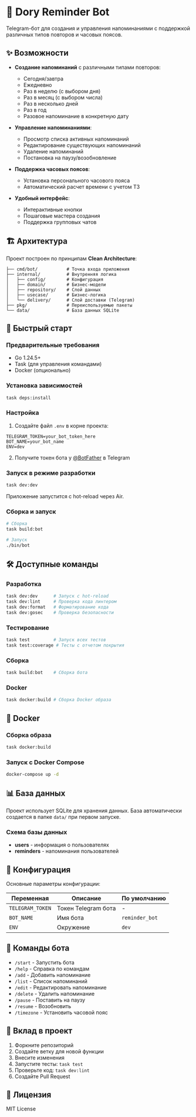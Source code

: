 # 🤖 Dory Reminder Bot

Telegram-бот для создания и управления напоминаниями с поддержкой различных типов повторов и часовых поясов.

## ✨ Возможности

- **Создание напоминаний** с различными типами повторов:
  - Сегодня/завтра
  - Ежедневно
  - Раз в неделю (с выбором дня)
  - Раз в месяц (с выбором числа)
  - Раз в несколько дней
  - Раз в год
  - Разовое напоминание в конкретную дату

- **Управление напоминаниями**:
  - Просмотр списка активных напоминаний
  - Редактирование существующих напоминаний
  - Удаление напоминаний
  - Постановка на паузу/возобновление

- **Поддержка часовых поясов**:
  - Установка персонального часового пояса
  - Автоматический расчет времени с учетом ТЗ

- **Удобный интерфейс**:
  - Интерактивные кнопки
  - Пошаговые мастера создания
  - Поддержка групповых чатов

## 🏗️ Архитектура

Проект построен по принципам **Clean Architecture**:

```
├── cmd/bot/           # Точка входа приложения
├── internal/          # Внутренняя логика
│   ├── config/        # Конфигурация
│   ├── domain/        # Бизнес-модели
│   ├── repository/    # Слой данных
│   ├── usecase/       # Бизнес-логика
│   └── delivery/      # Слой доставки (Telegram)
├── pkg/               # Переиспользуемые пакеты
└── data/              # База данных SQLite
```

## 🚀 Быстрый старт

### Предварительные требования

- Go 1.24.5+
- Task (для управления командами)
- Docker (опционально)

### Установка зависимостей

```bash
task deps:install
```

### Настройка

1. Создайте файл `.env` в корне проекта:

```env
TELEGRAM_TOKEN=your_bot_token_here
BOT_NAME=your_bot_name
ENV=dev
```

2. Получите токен бота у [@BotFather](https://t.me/BotFather) в Telegram

### Запуск в режиме разработки

```bash
task dev:dev
```

Приложение запустится с hot-reload через Air.

### Сборка и запуск

```bash
# Сборка
task build:bot

# Запуск
./bin/bot
```

## 🛠️ Доступные команды

### Разработка

```bash
task dev:dev      # Запуск с hot-reload
task dev:lint     # Проверка кода линтером
task dev:format   # Форматирование кода
task dev:gosec    # Проверка безопасности
```

### Тестирование

```bash
task test         # Запуск всех тестов
task test:coverage # Тесты с отчетом покрытия
```

### Сборка

```bash
task build:bot    # Сборка бота
```

### Docker

```bash
task docker:build # Сборка Docker образа
```

## 🐳 Docker

### Сборка образа

```bash
task docker:build
```

### Запуск с Docker Compose

```bash
docker-compose up -d
```

## 📊 База данных

Проект использует SQLite для хранения данных. База автоматически создается в папке `data/` при первом запуске.

### Схема базы данных

- **users** - информация о пользователях
- **reminders** - напоминания пользователей

## 🔧 Конфигурация

Основные параметры конфигурации:

| Переменная | Описание | По умолчанию |
|------------|----------|--------------|
| `TELEGRAM_TOKEN` | Токен Telegram бота | - |
| `BOT_NAME` | Имя бота | `reminder_bot` |
| `ENV` | Окружение | `dev` |

## 📝 Команды бота

- `/start` - Запустить бота
- `/help` - Справка по командам
- `/add` - Добавить напоминание
- `/list` - Список напоминаний
- `/edit` - Редактировать напоминание
- `/delete` - Удалить напоминание
- `/pause` - Поставить на паузу
- `/resume` - Возобновить
- `/timezone` - Установить часовой пояс

## 🤝 Вклад в проект

1. Форкните репозиторий
2. Создайте ветку для новой функции
3. Внесите изменения
4. Запустите тесты: `task test`
5. Проверьте код: `task dev:lint`
6. Создайте Pull Request

## 📄 Лицензия

MIT License
